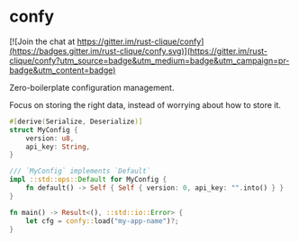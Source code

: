 # confy

[![Join the chat at https://gitter.im/rust-clique/confy](https://badges.gitter.im/rust-clique/confy.svg)](https://gitter.im/rust-clique/confy?utm_source=badge&utm_medium=badge&utm_campaign=pr-badge&utm_content=badge)

Zero-boilerplate configuration management.

Focus on storing the right data, 
instead of worrying about how to store it.

```rust
#[derive(Serialize, Deserialize)]
struct MyConfig {
    version: u8,
    api_key: String,
}

/// `MyConfig` implements `Default`
impl ::std::ops::Default for MyConfig {
    fn default() -> Self { Self { version: 0, api_key: "".into() } }
}

fn main() -> Result<(), ::std::io::Error> {
    let cfg = confy::load("my-app-name")?;
}
```


